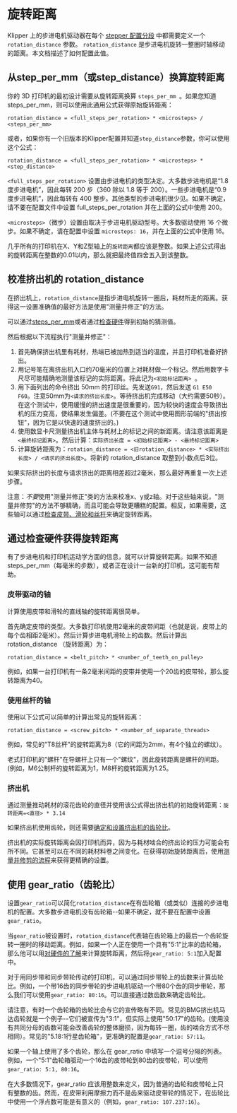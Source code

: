 # 旋转距离

Klipper 上的步进电机驱动器在每个 [stepper 配置分段](Config_Reference.md#stepper) 中都需要定义一个 `rotation_distance` 参数。 `rotation_distance` 是步进电机旋转一整圈时轴移动的距离。本文档描述了如何配置此值。

## 从step_per_mm（或step_distance）换算旋转距离

你的 3D 打印机的最初设计需要从旋转距离换算 `steps_per_mm `。如果您知道steps_per_mm，则可以使用此通用公式获得原始旋转距离：

```
rotation_distance = <full_steps_per_rotation> * <microsteps> / <steps_per_mm>
```

或者，如果你有一个旧版本的Klipper配置并知道`step_distance`参数，你可以使用这个公式：

```
rotation_distance = <full_steps_per_rotation> * <microsteps> * <step_distance>
```

`<full_steps_per_rotation>` 设置由步进电机的类型决定。大多数步进电机是“1.8 度步进电机”，因此每转 200 步（360 除以 1.8 等于 200）。一些步进电机是“0.9 度步进电机”，因此每转有 400 整步。其他类型的步进电机很少见。如果不确定，请不要在配置文件中设置 full_steps_per_rotation 并在上面的公式中使用 200。

`<microsteps>`（微步）设置由取决于步进电机驱动型号。大多数驱动使用 16 个微步。如果不确定，请在配置中设置 `microsteps: 16`，并在上面的公式中使用 16。

几乎所有的打印机在X、Y和Z型轴上的`旋转距离`都应该是整数。如果上述公式得出的旋转距离在整数的0.01以内，那么就把最终值四舍五入到该整数。

## 校准挤出机的 rotation_distance

在挤出机上，`rotation_distance`是指步进电机旋转一圈后，耗材所走的距离。获得这一设置准确值的最好方法是使用"测量并修正"的方法。

可以通过[steps_per_mm](#obtaining-rotation_distance-from-steps_per_mm-or-step_distance)或者通过[检查硬件](#extruder)得到初始的猜测值。

然后根据以下流程执行"测量并修正"：

1. 首先确保挤出机里有耗材，热端已被加热到适当的温度，并且打印机准备好挤出。
1. 用记号笔在离挤出机入口约70毫米的位置上对耗材做一个标记。然后用数字卡尺尽可能精确地测量该标记的实际距离。将此记为`<初始标记距离> `。
1. 用下面列出的命令挤出 50mm 的打印丝。先发送`G91`，然后发送 `G1 E50 F60`。注意50mm为`<请求的挤出长度>`。等待挤出机完成移动（大约需要50秒）。在这个测试中，使用缓慢的挤出速度是很重要的，因为较快的速度会导致挤出机的压力变高，使结果发生偏差。(不要在这个测试中使用图形前端的"挤出按钮"，因为它是以快速的速度挤出的。)
1. 使用数显卡尺测量挤出机主体与耗材上的标记之间的新距离。请注意该距离是 `<最终标记距离>`。然后计算：`实际挤出长度 = <初始标记距离> - <最终标记距离>`
1. 计算旋转距离为：`rotation_distance = <旧rotation_distance> * <实际挤出长度> / <请求的挤出长度>`。将新的 rotation_distance 取整到小数点后3位。

如果实际挤出的长度与请求挤出的距离相差超过2毫米，那么最好再重复一次上述步骤。

注意：*不要*使用"测量并修正"类的方法来校准x、y或z轴。对于这些轴来说，"测量并修剪"的方法不够精确，而且可能会导致更糟糕的配置。相反，如果需要，这些轴可以通过[检查皮带、滑轮和丝杆](#obtaining-rotation_distance-by-inspecting-the-hardware)来确定旋转距离。

## 通过检查硬件获得旋转距离

有了步进电机和打印机运动学方面的信息，就可以计算旋转距离。如果不知道steps_per_mm（每毫米的步数），或者正在设计一台新的打印机，这可能有帮助。

### 皮带驱动的轴

计算使用皮带和滑轮的直线轴的旋转距离很简单。

首先确定皮带的类型。大多数打印机使用2毫米的皮带间距（也就是说，皮带上的每个齿相距2毫米）。然后计算步进电机滑轮上的齿数。然后计算出rotation_distance （旋转距离）为：

```
rotation_distance = <belt_pitch> * <number_of_teeth_on_pulley>
```

例如，如果一台打印机有一条2毫米间距的皮带并使用一个20齿的皮带轮，那么旋转距离为40。

### 使用丝杆的轴

使用以下公式可以简单的计算出常见的旋转距离：

```
rotation_distance = <screw_pitch> * <number_of_separate_threads>
```

例如，常见的"T8丝杆"的旋转距离为8（它的间距为2mm，有4个独立的螺纹）。

老式打印机的"螺杆"在导螺杆上只有一个"螺纹"，因此旋转距离是螺杆的间距。(例如，M6公制杆的旋转距离为1，M8杆的旋转距离为1.25。

### 挤出机

通过测量推动耗材的滚花齿轮的直径并使用该公式得出挤出机的初始旋转距离：`旋转距离=<直径> * 3.14`

如果挤出机使用齿轮，则还需要[确定和设置挤出机的齿轮比](#using-a-gear_ratio)。

挤出机的实际旋转距离会因打印机而异，因为与耗材啮合的挤出论的压力可能会有所不同。它甚至可以在不同的耗材料卷之间变化。在获得初始旋转距离后，使用[测量并修剪的流程](#校准挤出机的旋转距离)来获得更精确的设置。

## 使用 gear_ratio（齿轮比）

设置`gear_ratio`可以简化`rotation_distance`在有齿轮箱（或类似）连接的步进电机的配置。大多数步进电机没有齿轮箱--如果不确定，就不要在配置中设置`gear_ratio`。

当`gear_ratio`被设置时，`rotation_distance`代表轴在齿轮箱上的最后一个齿轮旋转一圈时的移动距离。例如，如果一个人正在使用一个具有"5:1"比率的齿轮箱，那么他可以用[对硬件的了解](#obtaining-rotation_distance-by-inspecting-the-hardware)来计算旋转距离，然后将`gear_ratio: 5:1`加入配置中。

对于用同步带和同步带轮传动的打印机，可以通过同步带轮上的齿数来计算齿轮比。例如，一个带16齿的同步带轮的步进电机驱动一个带80个齿的同步带轮，那么我们可以使用`gear_ratio: 80:16`。可以直接通过数齿数来确定齿轮比。

请注意，有时一个齿轮箱的齿轮比会与它的宣传略有不同。常见的BMG挤出机马达齿轮就是一个例子--它们被宣传为"3:1"，但实际上使用"50:17"的齿轮。(使用没有共同分母的齿数可能会改善齿轮的整体磨损，因为每转一圈，齿的啮合方式不尽相同）。常见的"5.18:1行星齿轮箱"，更准确的配置是`gear_ratio: 57:11`。

如果一个轴上使用了多个齿轮，那么在 gear_ratio 中填写一个逗号分隔的列表。例如，一个"5:1"齿轮箱驱动一个16齿的皮带轮到80齿的皮带轮，可以使用`gear_ratio: 5:1, 80:16`。

在大多数情况下，gear_ratio 应该用整数来定义，因为普通的齿轮和皮带轮上只有整数的齿。然而，在皮带利用摩擦力而不是齿来驱动皮带轮的情况下，在齿轮比中使用一个浮点数可能是有意义的（例如，`gear_ratio: 107.237:16`）。
